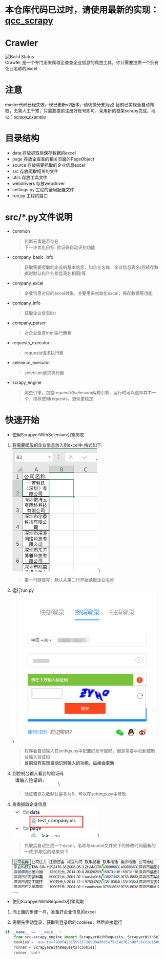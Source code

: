 # 本仓库代码已过时，请使用最新的实现：[qcc_scrapy](https://github.com/robertzhangwenjie/qcc_scrapy)


# Crawler
![Build Status](https://travis-ci.org/robertzhangwenjie/qichacha_crawler.svg?branch=master) \
Crawler 是一个专门用来爬取企查查企业信息的爬虫工具，你只需要提供一个拥有企业名称的excel
 
# 注意
<s>master代码已经失效，现已更新v2版本，请切换分支为[v2](https://github.com/robertzhangwenjie/qichacha_crawler/tree/v2)</s>
目前已实现全自动爬取，无需人工干预，只需要提前注册好账号即可，采用新的框架scrapy完成，地址：[scrapy_example](https://github.com/robertzhangwenjie/scrapy_example)


# 目录结构

- data 存放抓取后保存数据的excel
- page 存放企查查的相关页面的PageObject
- source 存放需要抓取的企业信息excel
- src 存放爬取相关的文件
- utils 存放工具文件
- webdrivers 存放webdriver
- settings.py 工程的全局配置文件
- run.py 工程的路口

# src/*.py文件说明

- common
    >  判断元素是否存在 \
    >  下一步优化目标: 验证码自动识别功能

- company_basic_info
    >   获取需要爬取的企业的基本信息，如企业名称，企业信息表名(后续存数据时默认和企业信息表名相同)等

- company_excel
    >   企业信息对应的excel对象，主要用来初始化excel，保存数据等功能


- company_info
    >   获取企业信息list

- company_parser
    >   对企业信息html进行解析

- requests_executor
    >   requests请求执行器

- selenium_executor
    >   selenium请求执行器

- scrapy_engine
    >   爬虫引擎，包含request和selenium两种引擎，运行时可以选择其中一个，推荐使用requests，更快更稳定


# 快速开始

- 使用ScrapyerWithSelenium引擎爬取

1. 将需要爬取的企业信息放入到excel中,格式如下: \
     ![测试excel](pics/test_company.png) \
     > 第一行随便写，默认从第二行开始读取企业名称
2. 运行run.py \
     ![验证码输入](pics/login.png) \
     > 程序会自动输入在settigs.py中配置的账号密码，但是需要手动到控制台输入验证码 \
     > __目前没有实现自动识别输入的功能，后续会更新__
3. 到控制台输入看到的验证码 \
     ![验证码输入](pics/verification_code.png) \
     > 验证错误次数默认最多为5，可以在settings.py中修改
4. 查看抓取企业信息 \
     ![抓取后的excel](pics/data.png) \
     > 抓取后自动生成一个excel，名称与source文件夹下的修改时间最新的一致
     > 抓取后的结果如下

     ![抓取结果](pics/result.png) \
     <img src="pics/result.png" width="20">

- 使用ScrapyerWithRequests引擎爬取

1. 同上面的步骤一样，准备好企业信息的excel

2. 需要先手动登录，获取到登录后的cookies，然后直接运行
```python
if __name__ == '__main__':
    from src.scrapy_engine import ScrapyerWithRequests, ScrapyerWithSelenium
    cookies = 'acw_tc=7909f42815593172890043685e75a14e702b0dfcfec1e138924a4a756b; zg_did=%7B%22did%22%3A%20%2216b105fe733ab-0b47b45a8b01c8-3b604b0a-144000-16b105fe7344f9%22%7D; UM_distinctid=16b105fe75c25d-0ae12f98b15654-3b604b0a-144000-16b105fe75d93d; _uab_collina=155934785002814269355557; QCCSESSID=e1b226u9k9ep47jfps6i7vvb74; hasShow=1; Hm_lvt_3456bee468c83cc63fb5147f119f1075=1560263957,1560264137,1560560102,1560560219; acw_sc__v3=5d04bcda00cf6beca6cd9fd6642b76f954b5ed5a; acw_sc__v2=5d04bcdad4ce8f63da86d64e92374fb70e58a956; CNZZDATA1254842228=72162867-1559343956-%7C1560591556; Hm_lpvt_3456bee468c83cc63fb5147f119f1075=1560591891; zg_de1d1a35bfa24ce29bbf2c7eb17e6c4f=%7B%22sid%22%3A%201560591581997%2C%22updated%22%3A%201560591899520%2C%22info%22%3A%201560263956853%2C%22superProperty%22%3A%20%22%7B%7D%22%2C%22platform%22%3A%20%22%7B%7D%22%2C%22utm%22%3A%20%22%7B%7D%22%2C%22referrerDomain%22%3A%20%22%22%2C%22cuid%22%3A%20%22d07d0dce843c5c059aeee45c5acd4e27%22%7D'
    runner = ScrapyerWithRequests(cookies)
    runner.run()
```

